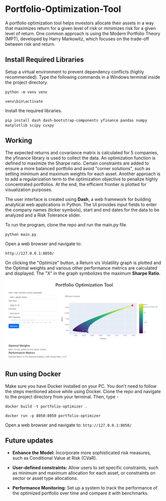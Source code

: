 # Portfolio-Optimization-Tool

A portfolio optimization tool helps investors allocate their assets in a way that maximizes return for a given level of risk or minimizes risk for a given level of return. One common approach is using the Modern Portfolio Theory (MPT), developed by Harry Markowitz, which focuses on the trade-off between risk and return.

## Install Required Libraries

Setup a virtual environment to prevent dependency conflicts (highly recommended). Type the following commands in a Windows terminal inside the project directory.
```
python -m venv venv
```
```
venv\bin\activate
```
Install the required libraries.
```
pip install dash dash-bootstrap-components yfinance pandas numpy matplotlib scipy cvxpy
```

## Working 

The expected returns and covariance matrix is calculated for 5 companies, the yfinance library is used to collect the data. An optimization function is defined to maximize the Sharpe ratio. Certain constraints are added to ensure a more balanced portfolio and avoid "corner solutions", such as setting minimum and maximum weights for each asset. Another approach is to add a regularization term to the optimization objective to penalize highly concentrated portfolios. At the end, the efficient frontier is plotted for visualization purposes.

The user interface is created using **Dash**, a web framework for building analytical web applications in Python. The UI provides input fields to enter the company names (ticker symbols), start and end dates for the data to be analyzed and a Risk Tolerance slider.

To run the program, clone the repo and run the main.py file.
```
python main.py
```
Open a web browser and navigate to:
```
http://127.0.0.1:8050/
```

On clicking the "Optimize" button, a Return v/s Volatility graph is plotted and the Optimal weights and various other performance metrics are calculated and displayed. The "X" in the graph symbolizes the maximum **Sharpe Ratio**.

![UI screenshot](./User%20Interface.png)

## Run using Docker

Make sure you have Docker installed on your PC. You don't need to follow the steps mentioned above while using Docker. Clone the repo and navigate to the project directory from your terminal. Then, type -
```
docker build -t portfolio-optimizer .
```
```
docker run -p 8050:8050 portfolio-optimizer
```

Open a web browser and navigate to: ```http://127.0.0.1:8050/ ```

## Future updates

- **Enhance the Model:** Incorporate more sophisticated risk measures, such as Conditional Value at Risk (CVaR).

- **User-defined constraints:** Allow users to set specific constraints, such as minimum and maximum allocation for each asset, or constraints on sector or asset type allocations.

- **Performance Monitoring:** Set up a system to track the performance of the optimized portfolio over time and compare it with benchmarks.